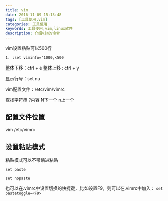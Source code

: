 ```yaml
---
title: vim
date: 2016-11-09 15:13:48
tags: [工具使用,vim]
categories: 工具使用
keywords: 工具使用,vim,linux软件
description: 介绍vim的命令
---
```

vim设置粘贴可以500行


	1. :set viminfo='1000,<500  


整体下移：ctrl + e
整体上移 : ctrl + y

显示行号：set nu

vim配置文件：/etc/vim/vimrc

查找字符串 ?内容    N下一个   n上一个

## 配置文件位置
vim /etc/vimrc
## 设置粘贴模式
 粘贴模式可以不带缩进粘贴
 
 `set paste`
 
 `set nopaste`
 
 也可以在.vimrc中设置切换的快捷键，比如设置F9，则可以在.vimrc中加入：
 `set pastetoggle=<F9>`
